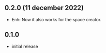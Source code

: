 ## 0.2.0 (11 december 2022)
- Enh: Now it also works for the space creator.

## 0.1.0
- initial release

